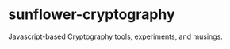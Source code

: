 sunflower-cryptography
======================

Javascript-based Cryptography tools, experiments, and musings.
